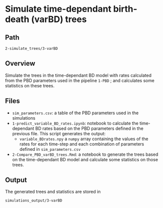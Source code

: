 # Simulate time-dependant birth-death (varBD) trees
## Path
```
2-simulate_trees/3-varBD
```

## Overview
Simulate the trees in the time-dependant BD model with rates calculated from the PBD parameters used in the pipeline `1-PBD` ; and calculates some statistics on these trees. 

## Files 
* `sim_parameters.csv`: a table of the PBD parameters used in the simulations
* `1-predict_variable_BD_rates.ipynb`: notebook to calculate the time-dependant BD rates based on the PBD parameters defined in the previous file. This script generates the output:
    * `variable_BDrates.npy` a `numpy` array containing the values of the rates for each time-step and each combination of parameters defined in `sim_parameters.csv`
* `2-Compare_PBD_varBD_trees.Rmd`: a notebook to generate the trees based on the time-dependant BD model and calculate some statistics on those trees. 

## Output 
The generated trees and statistics are stored in 
```
simulations_output/3-varBD
```